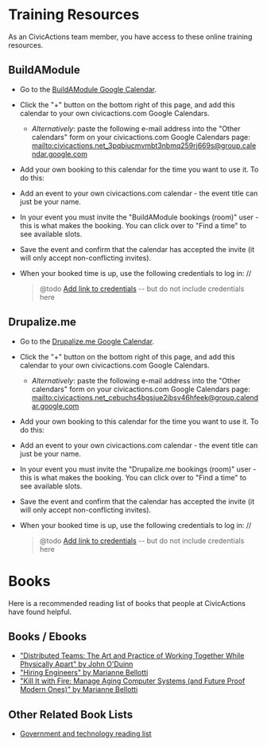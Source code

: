 # Training Resources

As an CivicActions team member, you have access to these online training resources.

## BuildAModule

- Go to the [BuildAModule Google Calendar](https://calendar.google.com/calendar/b/1/embed?src=civicactions.net_3pqbiucmvmbt3nbmq259rj669s@group.calendar.google.com&ctz=America/Los_Angeles).
- Click the "+" button on the bottom right of this page, and add this calendar to your own civicactions.com Google Calendars.
  - _Alternatively_: paste the following e-mail address into the "Other calendars" form on your civicactions.com Google Calendars page: <mailto:civicactions.net_3pqbiucmvmbt3nbmq259rj669s@group.calendar.google.com>
- Add your own booking to this calendar for the time you want to use it. To do this:
- Add an event to your own civicactions.com calendar - the event title can just be your name.
- In your event you must invite the "BuildAModule bookings (room)" user - this is what makes the booking. You can click over to "Find a time" to see available slots.
- Save the event and confirm that the calendar has accepted the invite (it will only accept non-conflicting invites).
- When your booked time is up, use the following credentials to log in: //

  > @todo [Add link to credentials](https://trello.com/c/dxKtjdYD/111-add-link-to-doc-with-drupalizeme-and-buildamodule-credentials) -- but do not include credentials here

## Drupalize.me

- Go to the [Drupalize.me Google Calendar](https://calendar.google.com/calendar/b/1/embed?src=civicactions.net_cebuchs4bgsjue2jbsv46hfeek@group.calendar.google.com&ctz=America/Los_Angeles).
- Click the "+" button on the bottom right of this page, and add this calendar to your own civicactions.com Google Calendars.
  - _Alternatively_: paste the following e-mail address into the "Other calendars" form on your civicactions.com Google Calendars page: <mailto:civicactions.net_cebuchs4bgsjue2jbsv46hfeek@group.calendar.google.com>
- Add your own booking to this calendar for the time you want to use it. To do this:
- Add an event to your own civicactions.com calendar - the event title can just be your name.
- In your event you must invite the "Drupalize.me bookings (room)" user - this is what makes the booking. You can click over to "Find a time" to see available slots.
- Save the event and confirm that the calendar has accepted the invite (it will only accept non-conflicting invites).
- When your booked time is up, use the following credentials to log in: //

  > @todo [Add link to credentials](https://trello.com/c/dxKtjdYD/111-add-link-to-doc-with-drupalizeme-and-buildamodule-credentials) -- but do not include credentials here

# Books

Here is a recommended reading list of books that people at CivicActions have found helpful.

## Books / Ebooks

- ["Distributed Teams: The Art and Practice of Working Together While Physically Apart" by John O'Duinn](https://distributedteamsbook.com/buy/)
- ["Hiring Engineers" by Marianne Bellotti](https://leanpub.com/hiring-engineers)
- ["Kill It with Fire: Manage Aging Computer Systems (and Future Proof Modern Ones)" by Marianne Bellotti](https://www.penguinrandomhouse.com/books/667571/kill-it-with-fire-by-marianne-bellotti/)

## Other Related Book Lists

- [Government and technology reading list](https://karpet.github.io/gov-tech-reading-list/)
